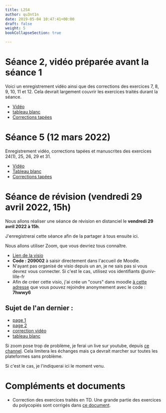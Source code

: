 ```yaml
---
title: L2S4
author: qu3nt1n
date: 2019-05-04 10:47:41+00:00
draft: false
weight: 5
bookCollapseSection: true

---
```



# Séance 2, vidéo préparée avant la séance 1

Voici un enregistrement vidéo ainsi que des corrections des exercices 7, 8, 9, 10, 11 et 12.
Cela devrait largement couvrir les exercices traités durant la séance.

* [Vidéo](https://www.youtube.com/watch?v=88MOds6iHIA)
* [tableau blanc](./L2S4_Seance_2.pdf)
* [Corrections tapées](./seance_2_corrections.pdf)

# Séance 5 (12 mars 2022)

Enregistrement vidéo, corrections tapées et manuscrites des exercices 24(1), 25, 26, 29 et 31.

* [Vidéo](https://www.youtube.com/watch?v=BkWjkKkhiRk)
* [Tableau blanc](./L2S4_seance5_2022.pdf)
* [Corrections tapées](./seance_5_corrections.pdf)

# Séance de révision (vendredi 29 avril 2022, 15h)

Nous allons réaliser une séance de révision en distanciel le **vendredi 29 avril 2022 à 15h**.

J'enregistrerai cette séance afin de la partager à tous ensuite ici.

Nous allons utiliser Zoom, que vous devriez tous connaître.

* [Lien de la visio](https://univ-lille-fr.zoom.us/j/99226128553?pwd%3Dajd2Q1hUSm02UzFvbjZTd2IyVG5vdz09) 
* **Code : 209002** à saisir directement dans l'accueil de Moodle.
* N'ayant pas organisé de visio depuis un an, je ne sais pas si vous devrez vous connecter. Si c'est le cas, utilisez vos identifiants @univ-lille-fr
* Afin de créer cette visio, j'ai crée un "cours" dans moodle [à cette adresse](https://moodle.univ-lille.fr/course/view.php?id=33904) que vous pouvez rejoindre anonymement avec le code : **7hwwy6**

## Sujet de l'an dernier : 

* [page 1](./exam_2021_1.jpeg) 
* [page 2](./exam_2021_2.jpeg)
* [correction vidéo](https://www.youtube.com/watch?v=aLrM9NmafFo)
* [tableau blanc](./L2S4_correction_2021.pdf)

Si zoom pose trop de problème, je ferai un live sur youtube, depuis [ce channel](https://www.youtube.com/channel/UCktDNsB-vB9pA6QXluZbJvQ). Cela limitera les échanges mais ça devrait marcher sur toutes les plateformes sans problème.

Si c'est le cas, je l'indiquerai ici le moment venu.


# Compléments et documents

* Correction des exercices traités en TD. Une grande partie des exercices du polycopiés sont corrigés dans [ce document](./corrections.pdf).

